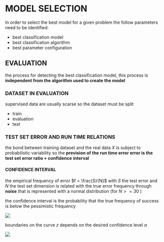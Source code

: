 # MODEL SELECTION 

In order to select the best model for a given problem the follow parameters need to be identified:

- best classification model
- best classification algorithm
- best parameter configuration

## EVALUATION

the process for detecting the best classification model, this process is **independent from the algorithm used to create the model**

### DATASET IN EVALUATION

supervised data are usually scarse so the dataset must be split

- train
- evaluation 
- test

### TEST SET ERROR AND RUN TIME RELATIONS

the bond between training dataset and the real data $X$ is subject to probabilistic variability so the  **prevision of the run time error error is the test set error ratio + confidence interval**

#### CONFIDENCE INTERVAL

the empirical frequency of error $f = \frac{S}{N}$ with $S$ the test error and $N$ the test set dimension is related with the true error frequency through **noise** that is represented with a normal distribution (for $N >= 30$ )

the confidence interval is the probability that the true frequency of success is below the pessimistic frequency

![](Pasted%20image%2020231230173354.png)

boundaries on the curve $z$ depends on the desired confidence level $\alpha$ 

![](Pasted%20image%2020231230173630.png)

 
